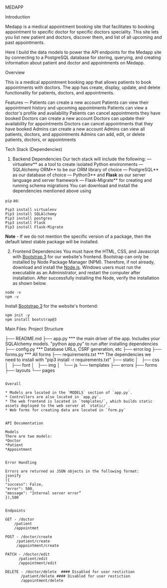 MEDAPP

Introduction

Medapp is a medical appointment booking site that facilitates to  booking appointment to specific doctor for specific doctors speciality. This site lets you list new patient and doctors, discover them, and list of all upcoming and past appointments.

Here I build the data models to power the API endpoints for the Medapp site by connecting to a PostgreSQL database for storing, querying, and creating information about patient and doctor and appointments on Medapp.

Overview

This is a medical appointment booking app that allows patients to book appointments with doctors. The app has create, display, update, and delete functionality for patients, doctors, and appointments.

Features —
Patients can create a new account
Patients can view their appointment history and upcoming appointments
Patients can view a doctor's profile and availability
Patients can cancel appointments they have booked
Doctors can create a new account
Doctors can update their availability for appointments
Doctors can cancel appointments that they have booked
Admins can create a new account
Admins can view all patients, doctors, and appointments
Admins can add, edit, or delete patients, doctors, or appointments

Tech Stack (Dependencies)

1. Backend Dependencies
Our tech stack will include the following:
 — virtualenv** as a tool to create isolated Python environments
 — SQLAlchemy ORM** to be our ORM library of choice
 — PostgreSQL** as our database of choice
 — Python3** and **Flask** as our server language and server framework
 — Flask-Migrate** for creating and running schema migrations
You can download and install the dependencies mentioned above using 

`pip` as:
```
Pip3 install virtualenv
Pip3 install SQLAlchemy
Pip3 install postgres
Pip3 install Flask
Pip3 install Flask-Migrate
```
**Note** - If we do not mention the specific version of a package, then the default latest stable package will be installed. 

2. Frontend Dependencies
You must have the HTML, CSS, and Javascript with [Bootstrap 3](https://getbootstrap.com/docs/3.4/customize/) for our website's frontend. Bootstrap can only be installed by Node Package Manager (NPM). Therefore, if not already, download and install the [Node.js](https://nodejs.org/en/download/). Windows users must run the executable as an Administrator, and restart the computer after installation. After successfully installing the Node, verify the installation as shown below.
```
node -v
npm -v
```
Install [Bootstrap 3](https://getbootstrap.com/docs/3.3/getting-started/) for the website's frontend:
```
npm init -y
npm install bootstrap@3
```

Main Files: Project Structure

  ├── README.md
  ├── app.py *** the main driver of the app. Includes your SQLAlchemy models. "python app.py" to run after installing dependencies
  ├── config.py *** Database URLs, CSRF generation, etc
  ├── error.log
  ├── forms.py *** All forms
  ├── requirements.txt *** The dependencies we need to install with "pip3 install -r requirements.txt"
  ├── static
  │   ├── css 
  │   ├── font
  │   ├── img
  │   └── js
  └── templates
      ├── errors
      ├── forms
      ├── layouts
      └── pages
  ```

Overall

* Models are located in the `MODELS` section of `app.py`.
* Controllers are also located in `app.py`.
* The web frontend is located in `templates/`, which builds static assets deployed to the web server at `static/`.
* Web forms for creating data are located in `form.py`


API Documentation

Models
There are two models:
*Doctor
*Patient
*Appointment


Error Handling

Errors are returned as JSON objects in the following format:
jsonify
({
"success": False, 
"error": 500, 
"message": "Internal server error”
}),500


Endpoints

GET - /doctor
      /patient
      /appointmet

POST - /doctor/create
       /patient/create       
       /appointment/create

PATCH - /doctor/edit 
        /patient/edit
        /appointment/edit

DELETE - /doctor/delete  #### Disabled for user restiction 
         /patient/delete #### Disabled for user restiction
         /appointment/delete       
